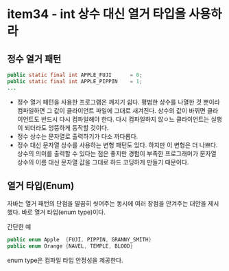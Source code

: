 # item34 - int 상수 대신 열거 타입을 사용하라



## 정수 열거 패턴

```java
public static final int APPLE_FUJI		= 0;
public static final int APPLE_PIPPIN	= 1;
...
```



- 정수 열거 패턴을 사용한 프로그램은 깨지기 쉽다. 평범한 상수를 나열한 것 뿐이라 컴파일하면 그 값이 클라이언트 파일에 그대로 새겨진다.
  상수의 값이 바뀌면 클라이언트도 반드시 다시 컴파일해야 한다. 다시 컴파일하지 않ㅇ느 클라이언트는 실행이 되더라도 엉뚱하게 동작할 것이다.
- 정수 상수는 문자열로 출력하기가 다소 까다롭다.
- 정수 대신 문자열 상수를 사용하는 변형 패턴도 있다. 하지만 이 변형은 더 나쁘다. 상수의 의미를 출력할 수 있다는 점은 좋지만 경험이 부족한 프로그래머가 문자열 상수의 이름 대신 문자열 값을 그대로 하드 코딩하게 만들기 때문이다.



## 열거 타입(Enum)

자바는 열거 패턴의 단점을 말끔히 씻어주는 동시에 여러 장점을 안겨주는 대안을 제시했다. 바로 열거 타입(enum type)이다.  

간단한 예

```java
public enum Apple  {FUJI, PIPPIN, GRANNY_SMITH}
public enum Orange {NAVEL, TEMPLE, BLOOD}
```

  

enum type은 컴파일 타입 안정성을 제공한다. 



